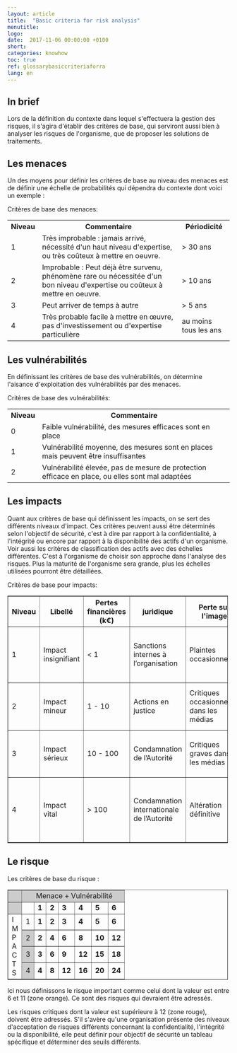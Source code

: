 ```yaml
---
layout: article
title:  "Basic criteria for risk analysis"
menutitle:
logo:
date:  2017-11-06 00:00:00 +0100
short:
categories: knowhow
toc: true
ref: glossarybasiccriteriaforra
lang: en
---
```


## In brief
Lors de la définition du contexte dans lequel s'effectuera la gestion des risques, il s'agira d'établir des critères de base, qui serviront aussi bien à analyser les risques de l'organisme, que de proposer les solutions de traitements.

## Les menaces
Un des moyens pour définir les critères de base au niveau des menaces est de définir une échelle de probabilités qui dépendra du contexte dont voici un exemple :

Critères de base des menaces:

<table class="table">
  <tr>
    <th class="t-cell">Niveau</th>
    <th class="t-cell">Commentaire</th>
    <th class="t-cell">Périodicité</th>
  </tr>
  <tr>
    <td class="t-cell">1</td>
    <td class="t-cell">Très improbable : jamais arrivé, nécessité d'un haut niveau d'expertise, ou très coûteux à mettre en oeuvre.</td>
    <td class="t-cell">> 30 ans</td>
  </tr>
  <tr>
    <td class="t-cell">2</td>
    <td class="t-cell">Improbable : Peut déjà être survenu, phénomène rare ou nécessitée d'un bon niveau d'expertise ou coûteux à mettre en oeuvre.</td>
    <td class="t-cell">> 10 ans</td>
  </tr>
  <tr>
    <td class="t-cell">3</td>
    <td class="t-cell">Peut arriver de temps à autre</td>
    <td class="t-cell">> 5 ans</td>
  </tr>
  <tr>
    <td class="t-cell">4</td>
    <td class="t-cell">Très probable facile à mettre en œuvre, pas d'investissement ou d'expertise particulière</td>
    <td class="t-cell">au moins tous les ans</td>
  </tr>
</table>




## Les vulnérabilités

En définissant les critères de base des vulnérabilités, on détermine l'aisance d'exploitation des vulnérabilités par des menaces.

Critères de base des vulnérabilités:

<table class="table">
  <tr>
    <th class="t-cell">Niveau</th>
    <th class="t-cell">Commentaire</th>
  </tr>
  <tr>
    <td class="t-cell">0</td>
    <td class="t-cell">Faible vulnérabilité, des mesures efficaces sont en place</td>
  </tr>
  <tr>
    <td class="t-cell">1</td>
    <td class="t-cell">Vulnérabilité moyenne, des mesures sont en places mais peuvent être insuffisantes</td>
  </tr>
  <tr>
    <td class="t-cell">2</td>
    <td class="t-cell">Vulnérabilité élevée, pas de mesure de protection efficace en place, ou elles sont mal adaptées</td>
  </tr>
</table>



## Les impacts

Quant aux critères de base qui définissent les impacts, on se sert des différents niveaux d'impact. Ces critères peuvent aussi être déterminés selon l'objectif de sécurité, c'est à dire par rapport à la confidentialité, à l'intégrité ou encore par rapport à la disponibilité des actifs d'un organisme. Voir aussi les critères de classification des actifs avec des échelles différentes. C'est à l'organisme de choisir son approche dans l'analyse des risques. Plus la maturité de l'organisme sera grande, plus les échelles utilisées pourront être détaillées.

Critères de base pour impacts:

<table align="center" border="1" cellpadding="1" cellspacing="1" style="width: 500px;">
	<tr><th class="color-table-grey">
				Niveau</th>
			<th class="color-table-grey">
				Libellé</th>
			<th class="color-table-grey">
				Pertes financières (k€)</th>
			<th class="color-table-grey">
				juridique</th>
			<th class="color-table-grey">
				Perte sur l'image</th>
			<th class="color-table-grey">
				social, vie privée</th>
			<th class="color-table-grey">
				Commentaire</th>
		</tr><tr><td>
				1</td>
			<td>
				Impact insignifiant</td>
			<td>
				&lt; 1</td>
			<td>
				Sanctions internes à l’organisation</td>
			<td>
				Plaintes occasionnelles</td>
			<td>
				Divulgation de données personnelles peu sensibles</td>
			<td>
				Engage quelques frais dérisoires, ou ne sera pas remarqué extérieurement</td>
		</tr><tr><td>
				2</td>
			<td>
				Impact mineur</td>
			<td>
				1 - 10</td>
			<td>
				Actions en justice</td>
			<td>
				Critiques occasionnelles dans les médias</td>
			<td>
				Atteinte passagère à la réputation</td>
			<td>
				Engage des frais notoires, visible d'un point de vue externe</td>
		</tr><tr><td>
				3</td>
			<td>
				Impact sérieux</td>
			<td>
				10 - 100</td>
			<td>
				Condamnation de l’Autorité</td>
			<td>
				Critiques graves dans les médias</td>
			<td>
				Atteinte sérieuse à l’intégrité ou à la réputation</td>
			<td>
				Des frais conséquents sont à engager pour relever la situation</td>
		</tr><tr><td>
				4</td>
			<td>
				Impact vital</td>
			<td>
				&gt; 100</td>
			<td>
				Condamnation internationale de l’Autorité</td>
			<td>
				Altération définitive</td>
			<td>
				Perte de vie humaine / Atteinte grave à la réputation</td>
			<td>
				Perturbation majeure pour le citoyen, mais il n'y a pas péril à la survie de l'organisme</td>
		</tr></table>

## Le risque

Les critères de base du risque :

<table style="width:500px;" align="center" border="1" cellpadding="1" cellspacing="1">
	<tr>
		<td style="background-color:rgb(204,204,204);">
			&nbsp;
		</td>
			<td colspan="7" style="text-align:center;background-color:rgb(204,204,204);">
				&nbsp;Menace + Vulnérabilité</td>
		</tr><tr><td style="background-color:rgb(204,204,204);">
				&nbsp;</td>
			<td class="color-table-grey">
				&nbsp;</td>
			<td class="color-table-grey">
				<strong>1</strong></td>
			<td class="color-table-grey">
				<strong>2</strong></td>
			<td class="color-table-grey">
				<strong>3</strong></td>
			<td class="color-table-grey">
				<strong>4</strong></td>
			<td class="color-table-grey">
				<strong>5</strong></td>
			<td class="color-table-grey">
				<strong>6</strong></td>
		</tr><tr><td rowspan="4" class="color-table-grey">
				I<br>
				M<br>
				P<br>
				A<br>
				C<br>
				T<br>
				S</td>
			<td class="color-table-grey">
				1</td>
			<td class="color-table-green">
				<strong>1</strong></td>
			<td class="color-table-green">
				<strong>2</strong></td>
			<td class="color-table-green">
				<strong>3</strong></td>
			<td class="color-table-green">
				<strong>4</strong></td>
			<td class="color-table-green">
				<strong>5</strong></td>
			<td class="color-table-orange">
				<strong>6</strong></td>
		</tr><tr><td style="text-align:center;background-color:rgb(204,204,204);">
				2</td>
			<td class="color-table-green">
				<strong>2</strong></td>
			<td class="color-table-green">
				<strong>4</strong></td>
			<td class="color-table-orange">
				<strong>6</strong></td>
			<td class="color-table-orange">
				<strong>8</strong></td>
			<td class="color-table-orange">
				<strong>10</strong></td>
			<td class="color-table-red">
				<strong>12</strong></td>
		</tr><tr><td style="text-align:center;background-color:rgb(204,204,204);">
				3</td>
			<td class="color-table-green">
				<strong>3</strong></td>
			<td class="color-table-orange">
				<strong>6</strong></td>
			<td class="color-table-orange">
				<strong>9</strong></td>
			<td class="color-table-red">
				<strong>12</strong></td>
			<td class="color-table-red">
				<strong>15</strong></td>
			<td class="color-table-red">
				<strong>18</strong></td>
		</tr><tr><td style="text-align:center;background-color:rgb(204,204,204);">
				4</td>
			<td class="color-table-green">
				<strong>4</strong></td>
			<td class="color-table-orange">
				<strong>8</strong></td>
			<td class="color-table-red">
				<strong>12</strong></td>
			<td class="color-table-red">
				<strong>16</strong></td>
			<td class="color-table-red">
				<strong>20</strong></td>
			<td class="color-table-red">
				<strong>24</strong></td>
		</tr>
</table>


Ici nous définissons le risque important comme celui dont la valeur est entre 6 et 11 (zone orange). Ce sont des risques qui devraient être adressés.

Les risques critiques dont la valeur est supérieure à 12 (zone rouge), doivent être adressés.
S'il s'avère qu'une organisation présente des niveaux d'acceptation de risques différents concernant la confidentialité, l'intégrité ou la disponibilité, elle peut définir pour objectif de sécurité un tableau spécifique et déterminer des seuils différents.
